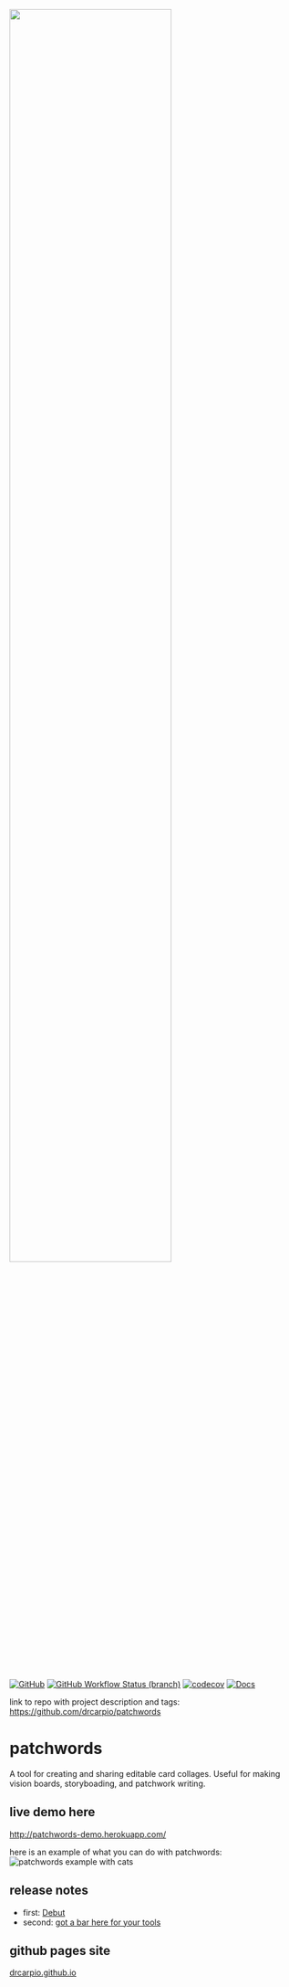 <img src="https://github.com/drcarpio/patchwords/blob/master/images/original-logo.png" width="75%"></image>
<br>
[![GitHub](https://img.shields.io/github/license/drcarpio/patchwords)](https://img.shields.io/github/license/drcarpio/patchwords)
[![GitHub Workflow Status (branch)](https://img.shields.io/github/workflow/status/drcarpio/patchwords/CI/master)](https://img.shields.io/github/workflow/status/drcarpio/patchwords/CI/master)
[![codecov](https://codecov.io/gh/drcarpio/patchwords/branch/master/graph/badge.svg)](https://codecov.io/gh/drcarpio/patchwords)
[![Docs](https://img.shields.io/readthedocs/patchwords.svg)](https://patchwords.readthedocs.io)



link to repo with project description and tags: https://github.com/drcarpio/patchwords



# patchwords
A tool for creating and sharing editable card collages. Useful for making vision boards, storyboading, and patchwork writing. 


## live demo here
http://patchwords-demo.herokuapp.com/


here is an example of what you can do with patchwords:
![patchwords example with cats](https://github.com/drcarpio/patchwords/blob/master/images/cat-example-2.png)


## release notes
- first: [Debut](https://github.com/drcarpio/patchwords/releases/tag/v0.1.0)
- second: [got a bar here for your tools](https://github.com/drcarpio/patchwords/releases/tag/v0.1.1)


## github pages site
[drcarpio.github.io](https://drcarpio.github.io)
